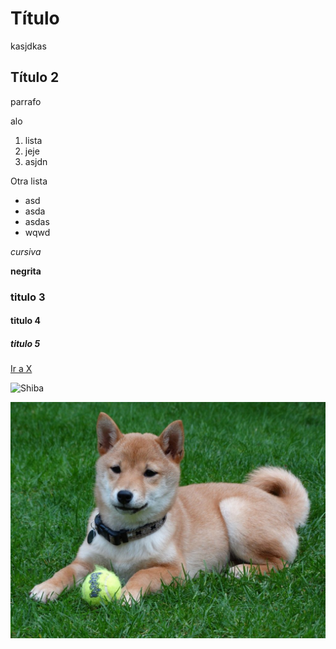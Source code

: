 # Título 

kasjdkas

## Título 2

parrafo

alo

1. lista
1. jeje
1. asjdn

Otra lista

- asd
- asda
- asdas
- wqwd

_cursiva_

__negrita__

### titulo 3
#### titulo 4
##### titulo 5

[Ir a X](https://twitter.com/?lang=es)

![Shiba](https://ambientlounge.cl/cdn/shop/articles/blog_65404544-19bb-49e6-882a-40eae2e521c3.jpg?v=1684446876)

![otro shiba](fotos/perrito.jpg)


